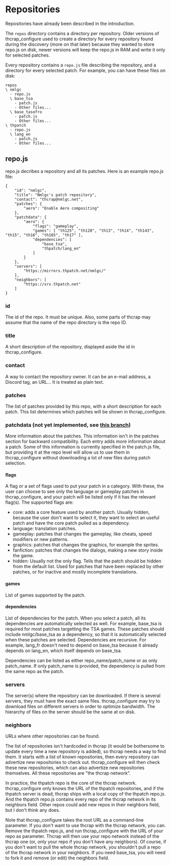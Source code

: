 # Repositories
Repositories have already been described in the introduction.

The `repos` directory contains a directory per repository. Older versions of thcrap_configure used to create a directory for every repository found during the discovery (more on that later) because they wanted to store repo.js on disk, newer versions will keep the repo.js in RAM and write it only for selected patches.

Every repository contains a `repo.js` file describing the repository, and a directory for every selected patch. 
For example, you can have these files on disk:
```
repos
\ nmlgc
  - repo.js
  \ base_tsa
    - patch.js
    - Other files...
  \ base_tasofro
    - patch.js
    - Other files...
\ thpatch
  - repo.js
  \ lang_en
    - patch.js
    - Other files...
```

## repo.js
repo.js decribes a repository and all its patches. Here is an example repo.js file:
```
{
	"id": "nmlgc",
	"title": "Nmlgc's patch repository",
	"contact": "thcrap@nmlgc.net",
	"patches": {
		"aero": "Enable Aero compositing"
	},
	"patchdata": {
		"aero": {
			"flags": "gameplay",
			"games": [ "th125", "th128", "th13", "th14", "th143", "th15", "th16", "th165", "th17" ],
			"dependencies": [
				"base_tsa",
				"thpatch/lang_en"
			]
		}
	},
	"servers": [
		"https://mirrors.thpatch.net/nmlgc/"
	],
	"neighbors": [
		"https://srv.thpatch.net"
	]
}
```
### id
The id of the repo. It must be unique. Also, some parts of thcrap may assume that the name of the repo directory is the repo ID.

### title
A short description of the repository, displayed aside the id in thcrap_configure.

### contact
A way to contact the repository owner. It can be an e-mail address, a Discord tag, an URL... It is treated as plain text.

### patches
The list of patches provided by this repo, with a short description for each patch. This list determines which patches will be shown in thcrap_configure.

### patchdata (not yet implemented, see [this branch](https://github.com/thpatch/thcrap/compare/master...patch_js_removal))
More information about the patches. This information isn't in the patches section for backward compatibility. 
Each entry adds more information about a patch. 
Some of this information is currently specified in the patch.js file, but providing it at the repo level will allow us to use them in thcrap_configure without downloading a lot of new files during patch selection.

#### flags
A flag or a set of flags used to put your patch in a category. With these, the user can choose to see only the language or gameplay patches in thcrap_configure, and your patch will be listed only if it has the relevant flag(s).
The supported flags are:
- core: adds a core feature used by another patch. Usually hidden, because the user don't want to select it, they want to select an useful patch and have the core patch pulled as a dependency.
- language: translation patches.
- gameplay: patches that changes the gameplay, like cheats, speed modifiers or new patterns.
- graphics: patches that changes the graphics, for example the sprites.
- fanfiction: patches that changes the dialogs, making a new story inside the game.
- hidden: Usually not the only flag. Tells that the patch should be hidden from the default list. Used for patches that have been replaced by other patches, or for inactive and mostly incomplete translations.

#### games
List of games supported by the patch.

#### dependencies
List of dependencies for the patch. When you select a patch, all its dependencies are automatically selected as well. 
For example, base_tsa is required for most patches targetting the TSA games. These patches should include nmlgc/base_tsa as a dependency, so that it is automatically selected when these patches are selected. 
Dependencies are recursive. For example, lang_fr doesn't need to depend on base_tsa because it already depends on lang_en, which itself depends on base_tsa.

Dependencies can be listed as either repo_name/patch_name or as only patch_name. If only patch_name is provided, the dependency is pulled from the same repo as the patch.

### servers
The server(s) where the repository can be downloaded. If there is several servers, they must have the exact same files. thcrap_configure may try to download files on different servers in order to optimize bandwidth. 
The hierarchy of files on the server should be the same at on disk.

### neighbors
URLs where other repositories can be found.

The list of repositories isn't hardcoded in thcrap (it would be bothersome to update every time a new repository is added), so thcrap needs a way to find them. 
It starts with a list of known repositories, then every repository can advertize new repositories to check out. thcrap_configure will then check these new repositories, which can also advertize new repositories themselves. All these repositories are "the thcrap network".

In practice, the thpatch repo is the core of the thcrap network. thcrap_configure only knows the URL of the thpatch repositories, and if the thpatch server is dead, thcrap ships with a local copy of the thpatch repo.js. And the thpatch repo.js contains every repo of the thcrap network in its neighbors field. Other repos could add new repos in their neighbors field, but I don't think any does.

Note that thcrap_configure takes the root URL as a command-line parameter. If you don't want to use thcrap with the thcrap network, you can. Remove the thpatch repo.js, and run thcrap_configure with the URL of your repo as parameter. Thcrap will then use your repo network instead of the thcrap one (or, only your repo if you don't have any neighbors).
Of course, if you don't want to pull the whole thcrap network, you shouldn't pull a repo of the thcrap network in your neighbors. If you need base_tsa, you will need to fork it and remove (or edit) the neighbors field.
